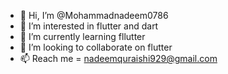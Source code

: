 - 👋 Hi, I’m @Mohammadnadeem0786
- 👀 I’m interested in flutter and dart
- 🌱 I’m currently learning fllutter 
- 💞️ I’m looking to collaborate on flutter
- 📫 Reach me = nadeemquraishi929@gmail.com
